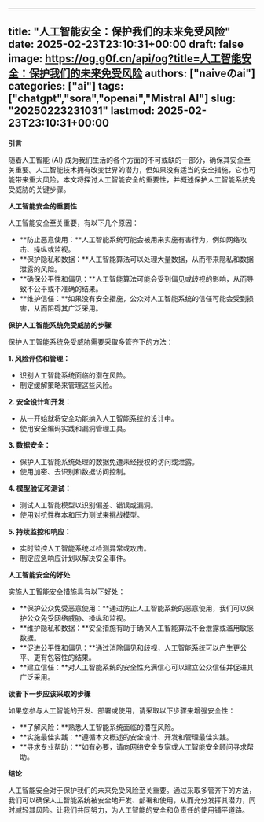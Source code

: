 
---
title: "人工智能安全：保护我们的未来免受风险"
date: 2025-02-23T23:10:31+00:00
draft: false
image: https://og.g0f.cn/api/og?title=人工智能安全：保护我们的未来免受风险
authors: ["naiveのai"]
categories: ["ai"]
tags: ["chatgpt","sora","openai","Mistral AI"]
slug: "20250223231031"
lastmod: 2025-02-23T23:10:31+00:00
---
**引言**

随着人工智能 (AI) 成为我们生活的各个方面的不可或缺的一部分，确保其安全至关重要。人工智能技术拥有改变世界的潜力，但如果没有适当的安全措施，它也可能带来重大风险。本文将探讨人工智能安全的重要性，并概述保护人工智能系统免受威胁的关键步骤。

**人工智能安全的重要性**

人工智能安全至关重要，有以下几个原因：

- **防止恶意使用：**人工智能系统可能会被用来实施有害行为，例如网络攻击、操纵或监视。
- **保护隐私和数据：**人工智能算法可以处理大量数据，从而带来隐私和数据泄露的风险。
- **确保公平性和偏见：**人工智能算法可能会受到偏见或歧视的影响，从而导致不公平或不准确的结果。
- **维护信任：**如果没有安全措施，公众对人工智能系统的信任可能会受到损害，从而阻碍其广泛采用。

**保护人工智能系统免受威胁的步骤**

保护人工智能系统免受威胁需要采取多管齐下的方法：

**1. 风险评估和管理：**
   - 识别人工智能系统面临的潜在风险。
   - 制定缓解策略来管理这些风险。

**2. 安全设计和开发：**
   - 从一开始就将安全功能纳入人工智能系统的设计中。
   - 使用安全编码实践和漏洞管理工具。

**3. 数据安全：**
   - 保护人工智能系统处理的数据免遭未经授权的访问或泄露。
   - 使用加密、去识别和数据访问控制。

**4. 模型验证和测试：**
   - 测试人工智能模型以识别偏差、错误或漏洞。
   - 使用对抗性样本和压力测试来挑战模型。

**5. 持续监控和响应：**
   - 实时监控人工智能系统以检测异常或攻击。
   - 制定应急响应计划以解决安全事件。

**人工智能安全的好处**

实施人工智能安全措施具有以下好处：

- **保护公众免受恶意使用：**通过防止人工智能系统的恶意使用，我们可以保护公众免受网络威胁、操纵和监视。
- **维护隐私和数据：**安全措施有助于确保人工智能算法不会泄露或滥用敏感数据。
- **促进公平性和偏见：**通过消除偏见和歧视，人工智能系统可以产生更公平、更有包容性的结果。
- **建立信任：**对人工智能系统的安全性充满信心可以建立公众信任并促进其广泛采用。

**读者下一步应该采取的步骤**

如果您参与人工智能的开发、部署或使用，请采取以下步骤来增强安全性：

- **了解风险：**熟悉人工智能系统面临的潜在风险。
- **实施最佳实践：**遵循本文概述的安全设计、开发和管理最佳实践。
- **寻求专业帮助：**如有必要，请向网络安全专家或人工智能安全顾问寻求帮助。

**结论**

人工智能安全对于保护我们的未来免受风险至关重要。通过采取多管齐下的方法，我们可以确保人工智能系统被安全地开发、部署和使用，从而充分发挥其潜力，同时减轻其风险。让我们共同努力，为人工智能的安全和负责任的使用铺平道路。